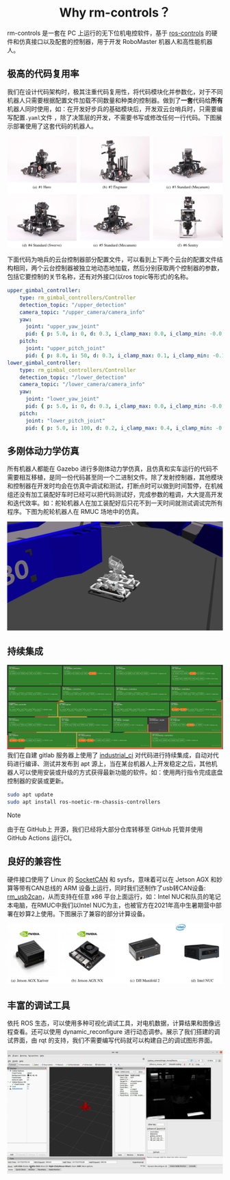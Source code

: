 <h1 style="text-align:center">Why rm-controls？</h1>

rm-controls 是一套在 PC 上运行的无下位机电控软件，基于 [ros-controls](http://wiki.ros.org/ros_control) 的硬件和仿真接口以及配套的控制器，用于开发 RoboMaster 机器人和高性能机器人。

<!-- 1. 极其简单的系统结构
   * 不需要编写单片机程序
   * 主控与视觉识别的计算设备相同
2. 极高开发效率
   * 所有电机, 传感器数据均可记录和可视化
   * 所有控制参数均可动态和远程调试
   * 丰富的成熟软件包
3. 兼容性可复用性强
   * 提供三套硬件解决方案
   * 程序模块化, 并通过ROS plugins进行动态加载, 所有机器人共用一套代码
   * 支持 CAN 总线, DBus, UART, GPIO, PWM 等 RM 常用外设
4. 相比单片机而言, 极高的算力 -->

## 极高的代码复用率
我们在设计代码架构时，极其注重代码复用性，将代码模块化并参数化，对于不同机器人只需要根据配置文件加载不同数量和种类的控制器。做到了**一套**代码给**所有**机器人同时使用，如：在开发好步兵的基础模块后，开发双云台哨兵时，只需要编写配置`.yaml`文件 ，除了决策层的开发，不需要书写或修改任何一行代码。下图展示部署使用了这套代码的机器人。

![部署使用了这套代码的机器人](image/rm-controls/deployed_robots.png)

下面代码为哨兵的云台控制器部分配置文件，可以看到上下两个云台的配置文件结构相同，两个云台控制器被独立地动态地加载，然后分别获取两个控制器的参数，包括它要控制的关节名称，还有对外接口(以ros topic等形式)的名称。

```yaml
upper_gimbal_controller:
    type: rm_gimbal_controllers/Controller
    detection_topic: "/upper_detection"
    camera_topic: "/upper_camera/camera_info"
    yaw:
      joint: "upper_yaw_joint"
      pid: { p: 5.0, i: 0, d: 0.3, i_clamp_max: 0.0, i_clamp_min: -0.0, antiwindup: true}
    pitch:
      joint: "upper_pitch_joint"
      pid: { p: 8.0, i: 50, d: 0.3, i_clamp_max: 0.1, i_clamp_min: -0.1, antiwindup: true}
lower_gimbal_controller:
    type: rm_gimbal_controllers/Controller
    detection_topic: "/lower_detection"
    camera_topic: "/lower_camera/camera_info"
    yaw:
      joint: "lower_yaw_joint"
      pid: { p: 5.0, i: 0, d: 0.3, i_clamp_max: 0.0, i_clamp_min: -0.0, antiwindup: true}
    pitch:
      joint: "lower_pitch_joint"
      pid: { p: 5.0, i: 100, d: 0.2, i_clamp_max: 0.4, i_clamp_min: -0.4, antiwindup: true}
```
## 多刚体动力学仿真
所有机器人都能在 Gazebo 进行多刚体动力学仿真，且仿真和实车运行的代码不需要相互移植，是同一份代码甚至同一个二进制文件。除了发射控制器，其他模块和控制器在开发时均会在仿真中调试和测试，打断点时可以做到时间暂停，在机械组还没有加工装配好车时已经可以把代码测试好，完成参数的粗调，大大提高开发和迭代效率。如：舵轮机器人在加工装配好后只花不到一天时间就测试调试完所有程序。下图为舵轮机器人在 RMUC 场地中的仿真。

![舵轮机器人仿真](image/rm-controls/gazebo.jpg)

## 持续集成
![CI监视器](image/rm-controls/ci_monitor.png)
我们在自建 gitlab 服务器上使用了 [industrial_ci](https://github.com/ros-industrial/industrial_ci) 对代码进行持续集成，自动对代码进行编译、测试并发布到 apt 源上，当在某台机器人上开发稳定之后，其他机器人可以使用安装或升级的方式获得最新功能的软件。如：使用两行指令完成底盘控制器的安装或更新。

```sh
sudo apt update
sudo apt install ros-noetic-rm-chassis-controllers
```

> [!Note]
>
> 由于在 GitHub上 开源，我们已经将大部分仓库转移至 GitHub 托管并使用 GitHub Actions 运行CI。

## 良好的兼容性
硬件接口使用了 Linux 的 [SocketCAN](https://www.kernel.org/doc/Documentation/networking/can.txt) 和 sysfs，意味着可以在 Jetson AGX 和妙算等带有CAN总线的 ARM 设备上运行，同时我们还制作了usb转CAN设备: [rm_usb2can](https://github.com/rm-controls/rm_usb2can)，从而支持在任意 x86 平台上面运行，如：Intel NUC和队员的笔记本电脑，在RMUC中我们以Intel NUC为主，也被官方在2021年高中生暑期营中部署在妙算2上使用。下图展示了兼容的部分计算设备。

![兼容的部分计算设备](image/rm-controls/minipc.png)

## 丰富的调试工具
依托 ROS 生态，可以使用多种可视化调试工具，对电机数据，计算结果和图像远程查看。还可以使用 dynamic_reconﬁgure 进行动态调参。展示了我们搭建的调试界面，由 rqt 的支持，我们不需要编写代码就可以构建自己的调试图形界面。

![rqt_home](image/rm-controls/rqt_home.png)
